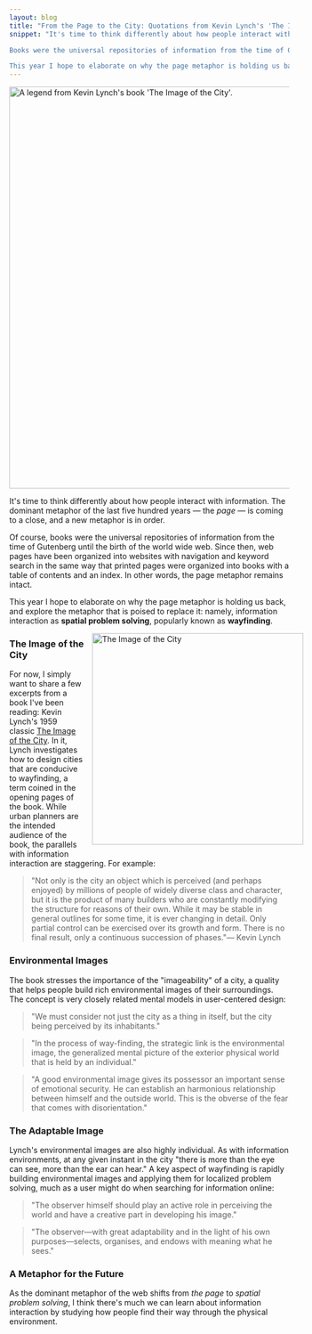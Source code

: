 ```yaml
---
layout: blog
title: "From the Page to the City: Quotations from Kevin Lynch's 'The Image of the City'"
snippet: "It's time to think differently about how people interact with information. The dominant metaphor of the last five hundred years — the *page* — is coming to a close, and a new metaphor is in order.

Books were the universal repositories of information from the time of Gutenberg until the birth of the world wide web. Since then, web pages have been organized into websites with navigation and keyword search in the same way that printed pages were organized into books with a table of contents and an index. In other words, the page metaphor remains intact.

This year I hope to elaborate on why the page metaphor is holding us back, and explore the metaphor that is poised to replace it: namely, information interaction as **spatial problem solving**, popularly known as **wayfinding**."
---
```


<img src="http://tylertate.com/resources/images/2013-02-05/lynch-legend.jpg" width="722" class="normal-width" alt="A legend from Kevin Lynch's book 'The Image of the City'." />

It's time to think differently about how people interact with information. The dominant metaphor of the last five hundred years — the *page* — is coming to a close, and a new metaphor is in order.

Of course, books were the universal repositories of information from the time of Gutenberg until the birth of the world wide web. Since then, web pages have been organized into websites with navigation and keyword search in the same way that printed pages were organized into books with a table of contents and an index. In other words, the page metaphor remains intact.

This year I hope to elaborate on why the page metaphor is holding us back, and explore the metaphor that is poised to replace it: namely, information interaction as **spatial problem solving**, popularly known as **wayfinding**.

<a href="http://www.amazon.co.uk/gp/product/0262620014/ref=as_li_ss_tl?ie=UTF8&camp=1634&creative=19450&creativeASIN=0262620014&linkCode=as2&tag=dtse-21"><img src="http://tylertate.com/resources/images/2013-02-05/the-image-of-the-city.jpg" width="380" class="onethirds-width" style="float: right; margin: 0 -5% 1em 1em;" alt="The Image of the City" /></a>

### The Image of the City

For now, I simply want to share a few excerpts from a book I've been reading: Kevin Lynch's 1959 classic [The Image of the City](http://www.amazon.co.uk/gp/product/0262620014/ref=as_li_ss_tl?ie=UTF8&camp=1634&creative=19450&creativeASIN=0262620014&linkCode=as2&tag=dtse-21). In it, Lynch investigates how to design cities that are conducive to wayfinding, a term coined in the opening pages of the book. While urban planners are the intended audience of the book, the parallels with information interaction are staggering. For example:

> "Not only is the city an object which is perceived (and perhaps enjoyed) by millions of people of widely diverse class and character, but it is the product of many builders who are constantly modifying the structure for reasons of their own. While it may be stable in general outlines for some time, it is ever changing in detail. Only partial control can be exercised over its growth and form. There is no final result, only a continuous succession of phases."— Kevin Lynch


### Environmental Images

The book stresses the importance of the "imageability" of a city, a quality that helps people build rich environmental images of their surroundings. The concept is very closely related mental models in user-centered design:

> "We must consider not just the city as a thing in itself, but the city being perceived by its inhabitants."

> "In the process of way-finding, the strategic link is the environmental image, the generalized mental picture of the exterior physical world that is held by an individual."

> "A good environmental image gives its possessor an important sense of emotional security. He can establish an harmonious relationship between himself and the outside world. This is the obverse of the fear that comes with disorientation."


### The Adaptable Image

Lynch's environmental images are also highly individual. As with information environments, at any given instant in the city "there is more than the eye can see, more than the ear can hear." A key aspect of wayfinding is rapidly building environmental images and applying them for localized problem solving, much as a user might do when searching for information online:

> "The observer himself should play an active role in perceiving the world and have a creative part in developing his image."

> "The observer—with great adaptability and in the light of his own purposes—selects, organises, and endows with meaning what he sees."


### A Metaphor for the Future

As the dominant metaphor of the web shifts from *the page* to *spatial problem solving*, I think there's much we can learn about information interaction by studying how people find their way through the physical environment.